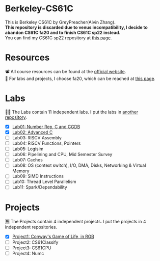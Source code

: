 # Berkeley-CS61C
This is Berkeley CS61C by GreyPreacher(Alvin Zhang).  
**This repository is  discarded due to venus incompatibility, I decide to abandon CS61C fa20 and to finish CS61C sp22 instead.**  
You can find my CS61C sp22 repository at [this page](https://github.com/GreyPreacher/Berkeley-CS61C).

# Resources
📽 All course resources can be found at the [official website](https://inst.eecs.berkeley.edu/~cs61c/su20/).  
📖 For labs and projects, I choose fa20, which can be reached at [this page](https://inst.eecs.berkeley.edu/~cs61c/fa20/).

# Labs
🐱‍👓 The Labs contain 11 independent labs. I put the labs in [another repository](https://github.com/GreyPreacher/Berkeley-CS61C-Lab).
- [x] [Lab01: Number Rep, C and CGDB](https://github.com/GreyPreacher/Berkeley-CS61C-Lab/tree/main/lab01)
- [x] [Lab02: Advanced C](https://github.com/GreyPreacher/Berkeley-CS61C-Lab/tree/main/lab02)
- [ ] Lab03: RISCV Assembly
- [ ] Lab04: RISCV Functions, Pointers
- [ ] Lab05: Logisim
- [ ] Lab06: Pipelining and CPU, Mid Semester Survey
- [ ] Lab07: Caches
- [ ] Lab08: OS (context switch), I/O, DMA, Disks, Networking & Virtual Memory
- [ ] Lab09: SIMD Instructions
- [ ] Lab10: Thread Level Parallelism
- [ ] Lab11: Spark/Dependability

# Projects
🈚 The Projects contain 4 independent projects. I put the projects in 4 independent repositories.
- [x] [Project1: Conway's Game of Life, in RGB](https://github.com/GreyPreacher/Berkeley-CS61C-fa20-proj1)
- [ ] Project2: CS61Classify
- [ ] Project3: CS61CPU
- [ ] Project4: Numc
